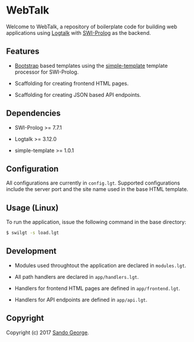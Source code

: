 # WebTalk

Welcome to WebTalk, a repository of boilerplate code for building web applications using [Logtalk](http://logtalk.org/) with [SWI-Prolog](http://www.swi-prolog.org/) as the backend.

## Features
- [Bootstrap](https://getbootstrap.com/)  based templates using the [simple-template](https://github.com/rla/simple-template) template processor for SWI-Prolog.

- Scaffolding for creating frontend HTML pages.

- Scaffolding for creating JSON based API endpoints.

## Dependencies
- SWI-Prolog >= 7.7.1

- Logtalk >= 3.12.0

- simple-template >= 1.0.1

## Configuration
All configurations are currently in `config.lgt`. Supported configurations include the server port and the site name used in the base HTML template.

## Usage (Linux)
To run the application, issue the following command in the base directory:

```bash
$ swilgt -s load.lgt
```

## Development
- Modules used throughtout the application are declared in `modules.lgt`.

- All path handlers are declared in `app/handlers.lgt`.

- Handlers for frontend HTML pages are defined in `app/frontend.lgt`.

- Handlers for API endpoints are defined in `app/api.lgt`.

## Copyright
Copyright (c) 2017 [Sando George](https://github.com/sandogeorge).